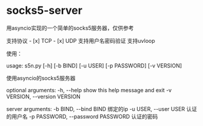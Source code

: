 # socks5-server
用asyncio实现的一个简单的socks5服务器，仅供参考

支持协议
	- [x] TCP
	- [x] UDP
支持用户名密码验证
支持uvloop

使用：

usage: s5n.py [-h] [-b BIND] [-u USER] [-p PASSWORD] [-v VERSION]

使用asyncio的socks5服务器

optional arguments:
  -h, --help            show this help message and exit
  -v VERSION, --version VERSION

server arguments:
  -b BIND, --bind BIND  绑定的ip
  -u USER, --user USER  认证的用户名
  -p PASSWORD, --password PASSWORD
                        认证的密码
